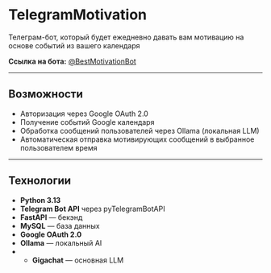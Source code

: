 # TelegramMotivation

Телеграм-бот, который будет ежедневно давать вам мотивацию на основе событий из вашего календаря

**Ссылка на бота:** [@BestMotivationBot](https://t.me/BestMotivationBot)

---

## Возможности

- Авторизация через Google OAuth 2.0
- Получение событий Google календаря
- Обработка сообщений пользователей через Ollama (локальная LLM)
- Автоматическая отправка мотивирующих сообщений в выбранное пользователем время

---


## Технологии

- **Python 3.13**
- **Telegram Bot API** через pyTelegramBotAPI
- **FastAPI** — бекэнд
- **MySQL** — база данных
- **Google OAuth 2.0**
- **Ollama** — локальный AI
- - **Gigachat** — основная LLM

